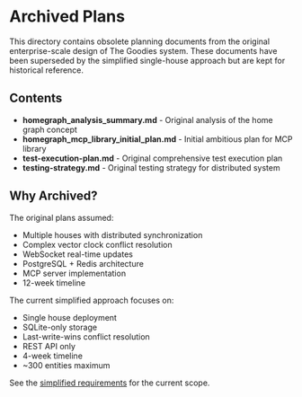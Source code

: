 # Archived Plans

This directory contains obsolete planning documents from the original enterprise-scale design of The Goodies system. These documents have been superseded by the simplified single-house approach but are kept for historical reference.

## Contents

- **homegraph_analysis_summary.md** - Original analysis of the home graph concept
- **homegraph_mcp_library_initial_plan.md** - Initial ambitious plan for MCP library
- **test-execution-plan.md** - Original comprehensive test execution plan
- **testing-strategy.md** - Original testing strategy for distributed system

## Why Archived?

The original plans assumed:
- Multiple houses with distributed synchronization
- Complex vector clock conflict resolution
- WebSocket real-time updates
- PostgreSQL + Redis architecture
- MCP server implementation
- 12-week timeline

The current simplified approach focuses on:
- Single house deployment
- SQLite-only storage
- Last-write-wins conflict resolution
- REST API only
- 4-week timeline
- ~300 entities maximum

See the [simplified requirements](../simplified-requirements.md) for the current scope.